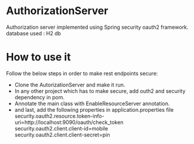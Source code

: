 # AuthorizationServer
Authorization server implemented using Spring security oauth2 framework.
database used : H2 db

# How to use it
Follow the below steps in order to make rest endpoints secure:
* Clone the AutorizationServer and make it run.
* In any other project which has to make secure, add outh2 and security dependency in pom.
* Annotate the main class with EnableResourceServer annotation.
* and last, add the following properties in application.properties file <br/>
security.oauth2.resource.token-info-uri=http://localhost:9090/oauth/check_token <br/>
security.oauth2.client.client-id=mobile <br/>
security.oauth2.client.client-secret=pin <br/>

